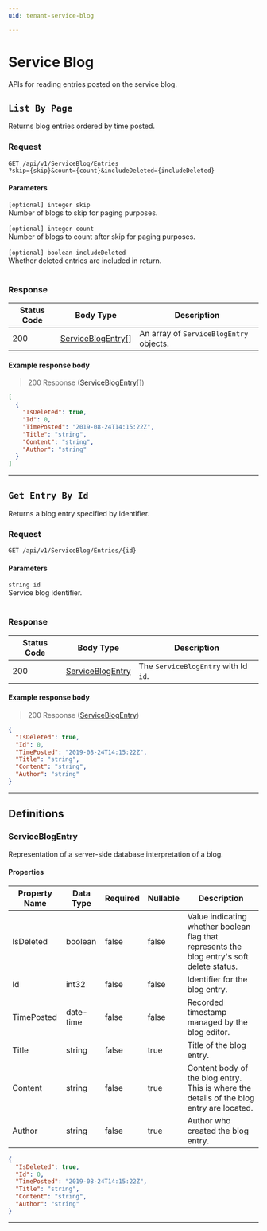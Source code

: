 ```yaml
---
uid: tenant-service-blog

---
```


# Service Blog
APIs for reading entries posted on the service blog.

## `List By Page`

<a id="opIdServiceBlog_List By Page"></a>

Returns blog entries ordered by time posted.

<h3>Request</h3>

```text 
GET /api/v1/ServiceBlog/Entries
?skip={skip}&count={count}&includeDeleted={includeDeleted}
```

<h4>Parameters</h4>

`[optional] integer skip`
<br/>Number of blogs to skip for paging purposes.<br/><br/>`[optional] integer count`
<br/>Number of blogs to count after skip for paging purposes.<br/><br/>`[optional] boolean includeDeleted`
<br/>Whether deleted entries are included in return.<br/><br/>

<h3>Response</h3>

|Status Code|Body Type|Description|
|---|---|---|
|200|[ServiceBlogEntry](#schemaserviceblogentry)[]|An array of `ServiceBlogEntry` objects.|

<h4>Example response body</h4>

> 200 Response ([ServiceBlogEntry](#schemaserviceblogentry)[])

```json
[
  {
    "IsDeleted": true,
    "Id": 0,
    "TimePosted": "2019-08-24T14:15:22Z",
    "Title": "string",
    "Content": "string",
    "Author": "string"
  }
]
```

---

## `Get Entry By Id`

<a id="opIdServiceBlog_Get Entry By Id"></a>

Returns a blog entry specified by identifier.

<h3>Request</h3>

```text 
GET /api/v1/ServiceBlog/Entries/{id}
```

<h4>Parameters</h4>

`string id`
<br/>Service blog identifier.<br/><br/>

<h3>Response</h3>

|Status Code|Body Type|Description|
|---|---|---|
|200|[ServiceBlogEntry](#schemaserviceblogentry)|The `ServiceBlogEntry` with Id `id`.|

<h4>Example response body</h4>

> 200 Response ([ServiceBlogEntry](#schemaserviceblogentry))

```json
{
  "IsDeleted": true,
  "Id": 0,
  "TimePosted": "2019-08-24T14:15:22Z",
  "Title": "string",
  "Content": "string",
  "Author": "string"
}
```

---
## Definitions

### ServiceBlogEntry

<a id="schemaserviceblogentry"></a>
<a id="schema_ServiceBlogEntry"></a>
<a id="tocSserviceblogentry"></a>
<a id="tocsserviceblogentry"></a>

Representation of a server-side database interpretation of a blog.

<h4>Properties</h4>

|Property Name|Data Type|Required|Nullable|Description|
|---|---|---|---|---|
|IsDeleted|boolean|false|false|Value indicating whether boolean flag that represents the blog entry's soft delete status.|
|Id|int32|false|false|Identifier for the blog entry.|
|TimePosted|date-time|false|false|Recorded timestamp managed by the blog editor.|
|Title|string|false|true|Title of the blog entry.|
|Content|string|false|true|Content body of the blog entry. This is where the details of the blog entry are located.|
|Author|string|false|true|Author who created the blog entry.|

```json
{
  "IsDeleted": true,
  "Id": 0,
  "TimePosted": "2019-08-24T14:15:22Z",
  "Title": "string",
  "Content": "string",
  "Author": "string"
}

```

---

